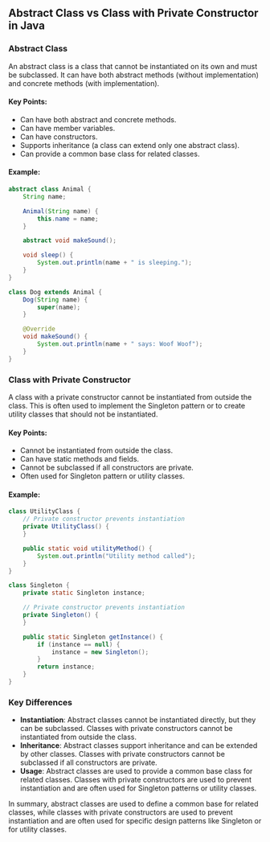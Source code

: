 ## Abstract Class vs Class with Private Constructor in Java

### Abstract Class
An abstract class is a class that cannot be instantiated on its own and must be subclassed. It can have both abstract methods (without implementation) and concrete methods (with implementation).

#### Key Points:
- Can have both abstract and concrete methods.
- Can have member variables.
- Can have constructors.
- Supports inheritance (a class can extend only one abstract class).
- Can provide a common base class for related classes.

#### Example:
```java
abstract class Animal {
    String name;

    Animal(String name) {
        this.name = name;
    }

    abstract void makeSound();

    void sleep() {
        System.out.println(name + " is sleeping.");
    }
}

class Dog extends Animal {
    Dog(String name) {
        super(name);
    }

    @Override
    void makeSound() {
        System.out.println(name + " says: Woof Woof");
    }
}
```

### Class with Private Constructor
A class with a private constructor cannot be instantiated from outside the class. This is often used to implement the Singleton pattern or to create utility classes that should not be instantiated.

#### Key Points:
- Cannot be instantiated from outside the class.
- Can have static methods and fields.
- Cannot be subclassed if all constructors are private.
- Often used for Singleton pattern or utility classes.

#### Example:
```java
class UtilityClass {
    // Private constructor prevents instantiation
    private UtilityClass() {
    }

    public static void utilityMethod() {
        System.out.println("Utility method called");
    }
}

class Singleton {
    private static Singleton instance;

    // Private constructor prevents instantiation
    private Singleton() {
    }

    public static Singleton getInstance() {
        if (instance == null) {
            instance = new Singleton();
        }
        return instance;
    }
}
```

### Key Differences
- **Instantiation**: Abstract classes cannot be instantiated directly, but they can be subclassed. Classes with private constructors cannot be instantiated from outside the class.
- **Inheritance**: Abstract classes support inheritance and can be extended by other classes. Classes with private constructors cannot be subclassed if all constructors are private.
- **Usage**: Abstract classes are used to provide a common base class for related classes. Classes with private constructors are used to prevent instantiation and are often used for Singleton patterns or utility classes.

In summary, abstract classes are used to define a common base for related classes, while classes with private constructors are used to prevent instantiation and are often used for specific design patterns like Singleton or for utility classes.
